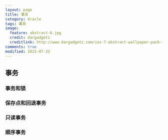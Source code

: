 ```yaml
---
layout: page
title: 事务
category: Oracle
tags: 事务
image:
  feature: abstract-6.jpg
  credit: dargadgetz
  creditlink: http://www.dargadgetz.com/ios-7-abstract-wallpaper-pack-for-iphone-5-and-ipod-touch-retina/
comments: true
modified: 2015-07-23
---
```


事务
--------------

### 事务和锁

### 保存点和回退事务

### 只读事务

### 顺序事务 

